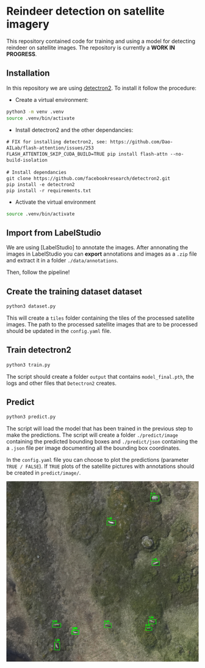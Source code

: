# Reindeer detection on satellite imagery

This repository contained code for training and using a model for detecting reindeer on satellite images. The repository is currently a **WORK IN PROGRESS**.

## Installation

In this repository we are using [detectron2](https://github.com/facebookresearch/detectron2). To install it follow the procedure:

- Create a virtual environment:

```bash
python3 -m venv .venv
source .venv/bin/activate
```

- Install detectron2 and the other dependancies:

```
# FIX for installing detectron2, see: https://github.com/Dao-AILab/flash-attention/issues/253
FLASH_ATTENTION_SKIP_CUDA_BUILD=TRUE pip install flash-attn --no-build-isolation 

# Install dependancies
git clone https://github.com/facebookresearch/detectron2.git
pip install -e detectron2
pip install -r requirements.txt
```


- Activate the virtual environment

```bash
source .venv/bin/activate
```

## Import from LabelStudio

We are using [LabelStudio] to annotate the images. After annonating the images in LabelStudio you can **export** annotations and images as a `.zip` file and extract it in a folder `./data/annotations`.

Then, follow the pipeline!

## Create the training dataset dataset

```bash
python3 dataset.py
```
This will create a `tiles` folder containing the tiles of the processed satellite images. The path to the processed satellite images that are to be processed should be updated in the `config.yaml` file.

## Train detectron2

```bash
python3 train.py
```

The script should create a folder `output` that contains `model_final.pth`, the logs and other files that `Detectron2` creates.

## Predict

```bash
python3 predict.py
```

The script will load the model that has been trained in the previous step to make the predictions. The script will create a folder `./predict/image` containing the predicted bounding boxes and `./predict/json` containing the a `.json` file per image documenting all the bounding box coordinates.

In the `config.yaml` file you can choose to plot the predictions (parameter `TRUE / FALSE`). If `TRUE` plots of the satellite pictures with annotations should be created in `predict/image/`.

![Model prediction for a satellite picture](./predict/image/pred_crop.png)


